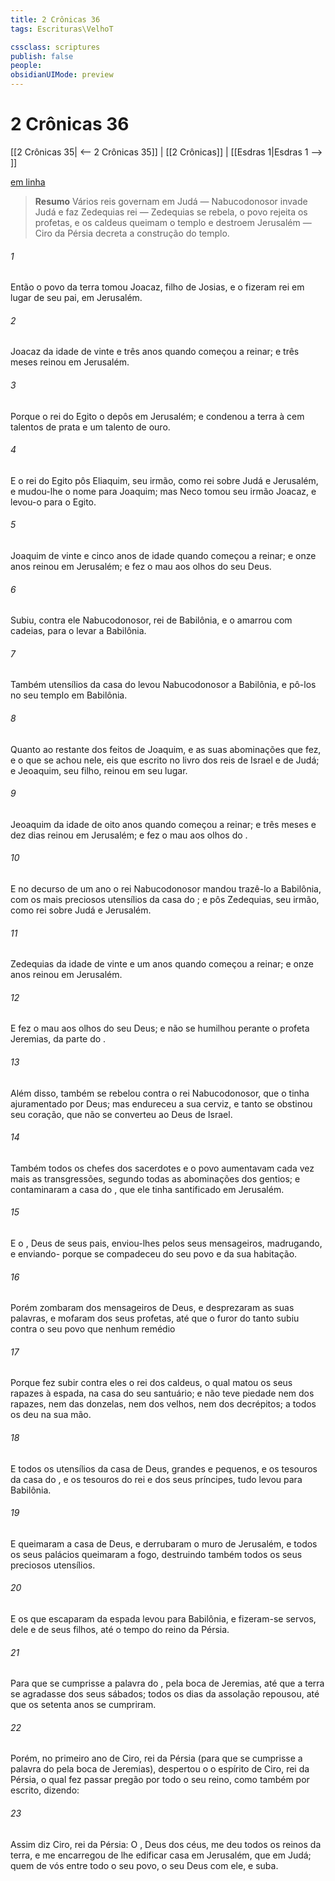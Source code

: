 ```yaml
---
title: 2 Crônicas 36
tags: Escrituras\VelhoT

cssclass: scriptures
publish: false
people:
obsidianUIMode: preview
---
```


# 2 Crônicas 36
[[2 Crônicas 35| <-- 2 Crônicas 35]] | [[2 Crônicas]] | [[Esdras 1|Esdras 1 --> ]]

[em linha](https://churchofjesuschrist.org/study/scriptures/ot/2-chr/36?lang=por)

> __Resumo__
Vários reis governam em Judá — Nabucodonosor invade Judá e faz Zedequias rei — Zedequias se rebela, o povo rejeita os profetas, e os caldeus queimam o templo e destroem Jerusalém — Ciro da Pérsia decreta a construção do templo.

###### 1 
Então o povo da terra tomou Joacaz, filho de Josias, e o fizeram rei em lugar de seu pai, em Jerusalém.

###### 2 
 Joacaz da idade de vinte e três anos quando começou a reinar; e três meses reinou em Jerusalém.

###### 3 
Porque o rei do Egito o depôs em Jerusalém; e condenou a terra à  cem talentos de prata e um talento de ouro.

###### 4 
E o rei do Egito pôs Eliaquim, seu irmão, como rei sobre Judá e Jerusalém, e mudou-lhe o nome para Joaquim; mas Neco tomou seu irmão Joacaz, e levou-o para o Egito.

###### 5 
 Joaquim de vinte e cinco anos de idade quando começou a reinar; e onze anos reinou em Jerusalém; e fez o  mau aos olhos do  seu Deus.

###### 6 
Subiu,  contra ele Nabucodonosor, rei de Babilônia, e o amarrou com cadeias, para o levar a Babilônia.

###### 7 
Também  utensílios da casa do  levou Nabucodonosor a Babilônia, e pô-los no seu templo em Babilônia.

###### 8 
Quanto ao restante dos feitos de Joaquim, e as suas abominações que fez, e o  que se achou nele, eis que  escrito no livro dos reis de Israel e de Judá; e Jeoaquim, seu filho, reinou em seu lugar.

###### 9 
 Jeoaquim da idade de oito anos quando começou a reinar; e três meses e dez dias reinou em Jerusalém; e fez o  mau aos olhos do .

###### 10 
E no decurso de um ano o rei Nabucodonosor mandou trazê-lo a Babilônia, com os mais preciosos utensílios da casa do ; e pôs Zedequias, seu irmão, como rei sobre Judá e Jerusalém.

###### 11 
 Zedequias da idade de vinte e um anos quando começou a reinar; e onze anos reinou em Jerusalém.

###### 12 
E fez o  mau aos olhos do  seu Deus; e não se humilhou perante o profeta Jeremias,  da parte do .

###### 13 
Além disso, também se rebelou contra o rei Nabucodonosor, que o tinha ajuramentado por Deus; mas endureceu a sua cerviz, e tanto se obstinou  seu coração, que não se converteu ao  Deus de Israel.

###### 14 
Também todos os chefes dos sacerdotes e o povo aumentavam cada vez mais as transgressões, segundo todas as abominações dos gentios; e contaminaram a casa do , que ele tinha santificado em Jerusalém.

###### 15 
E o , Deus de seus pais, enviou-lhes  pelos seus mensageiros, madrugando, e enviando- porque se compadeceu do seu povo e da sua habitação.

###### 16 
Porém zombaram dos mensageiros de Deus, e desprezaram as suas palavras, e mofaram dos seus profetas, até que o furor do  tanto subiu contra o seu povo que  nenhum remédio 

###### 17 
Porque fez subir contra eles o rei dos caldeus, o qual matou os seus rapazes à espada, na casa do seu santuário; e não teve piedade nem dos rapazes, nem das donzelas, nem dos velhos, nem dos decrépitos; a todos os deu na sua mão.

###### 18 
E todos os utensílios da casa de Deus, grandes e pequenos, e os tesouros da casa do , e os tesouros do rei e dos seus príncipes, tudo levou para Babilônia.

###### 19 
E queimaram a casa de Deus, e derrubaram o muro de Jerusalém, e todos os seus palácios queimaram a fogo, destruindo também todos os seus preciosos utensílios.

###### 20 
E os que escaparam da espada levou para Babilônia, e fizeram-se servos, dele e de seus filhos, até o tempo do reino da Pérsia.

###### 21 
Para que se cumprisse a palavra do , pela boca de Jeremias, até que a terra se agradasse dos seus sábados; todos os dias da assolação repousou, até que os setenta anos se cumpriram.

###### 22 
Porém, no primeiro ano de Ciro, rei da Pérsia (para que se cumprisse a palavra do  pela boca de Jeremias), despertou o  o espírito de Ciro, rei da Pérsia, o qual fez passar pregão por todo o seu reino, como também por escrito, dizendo:

###### 23 
Assim diz Ciro, rei da Pérsia: O , Deus dos céus, me deu todos os reinos da terra, e me encarregou de lhe edificar  casa em Jerusalém, que  em Judá; quem de vós  entre todo o seu povo, o  seu Deus  com ele, e suba.

